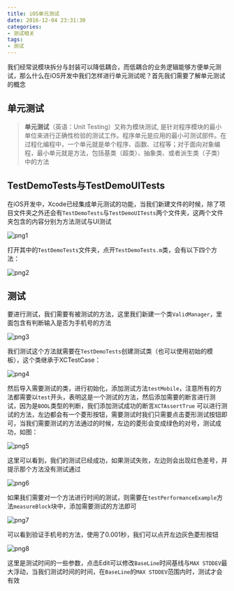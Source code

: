 ```yaml
---
title: iOS单元测试
date: 2016-12-04 23:31:30
categories:
- 测试相关
tags:
- 测试
---
```


我们经常说模块拆分与封装可以降低耦合，而低耦合的业务逻辑能够方便单元测试，那么什么在iOS开发中我们怎样进行单元测试呢？首先我们需要了解单元测试的概念

## 单元测试

>**单元测试**（英语：Unit Testing）又称为模块测试, 是针对程序模块的最小单位来进行正确性检验的测试工作。程序单元是应用的最小可测试部件。在过程化编程中，一个单元就是单个程序、函数、过程等；对于面向对象编程，最小单元就是方法，包括基类（超类）、抽象类、或者派生类（子类）中的方法

## TestDemoTests与TestDemoUITests

在iOS开发中，Xcode已经集成单元测试的功能，当我们新建文件的时候，除了项目文件夹之外还会有`TestDemoTests`与`TestDemoUITests`两个文件夹，这两个文件夹包含的内容分别为方法测试与UI测试

![png1](/assets/images/dycs1.jpg)

打开其中的`TestDemoTests`文件夹，点开`TestDemoTests.m`类，会有以下四个方法：

![png2](/assets/images/dycs2.jpg)

## 测试

要进行测试，我们需要有被测试的方法，这里我们新建一个类`ValidManager`，里面包含有判断输入是否为手机号的方法

![png3](/assets/images/dycs3.jpg)

我们测试这个方法就需要在`TestDemoTests`创建测试类（也可以使用初始的模板），这个类继承于XCTestCase：

![png4](/assets/images/dycs4.jpg)

然后导入需要测试的类，进行初始化，添加测试方法`testMobile`，注意所有的方法都需要以`test`开头，表明这是一个测试的方法，然后添加需要的断言进行测试，因为是`BOOL`类型的判断，我们添加测试成功的断言`XCTAssertTrue`
可以进行测试的方法，左边都会有一个菱形按钮，需要测试时我们只需要点击菱形测试按钮即可，当我们需要测试的方法通过的时候，左边的菱形会变成绿色的对号，测试成功，如图：

![png5](/assets/images/dycs5.jpg)

这里可以看到，我们的测试已经成功，如果测试失败，左边则会出现红色差号，并提示那个方法没有测试通过

![png6](/assets/images/dycs6.jpg)

如果我们需要对一个方法进行时间的测试，则需要在`testPerformanceExample`方法`measureBlock`块中，添加需要测试的方法即可

![png7](/assets/images/dycs7.jpg)

可以看到验证手机号的方法，使用了0.001秒，我们可以点开左边灰色菱形按钮

![png8](/assets/images/dycs8.jpg)

这里是测试时间的一些参数，点击Edit可以修改`BaseLine`时间基线与`MAX STDDEV`最大浮动，当我们测试时间的时间，在`BaseLine`的`MAX STDDEV`范围内时，测试才会有效

